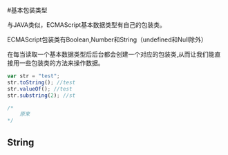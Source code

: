 #基本包装类型

与JAVA类似，ECMAScript基本数据类型有自己的包装类。

ECMAScript包装类有Boolean,Number和String（undefined和Null除外）

在每当读取一个基本数据类型后后台都会创建一个对应的包装类,从而让我们能直接用一些包装类的方法来操作数据。

```javascript
var str = "test";
str.toString(); //test
str.valueOf(); //test
str.substring(2); //st

/*
	原来
*/
```







## String

